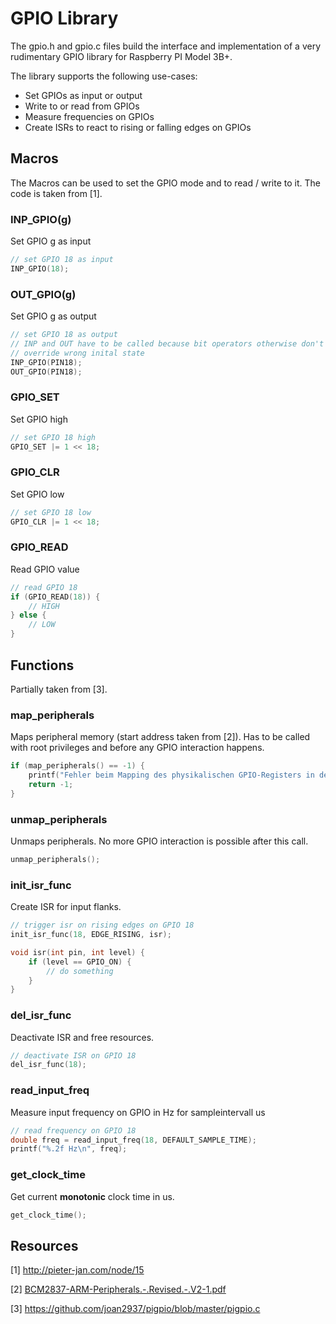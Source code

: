 # GPIO Library

The gpio.h and gpio.c files build the interface and implementation 
of a very rudimentary GPIO library for Raspberry PI Model 3B+.

The library supports the following use-cases:
* Set GPIOs as input or output
* Write to or read from GPIOs
* Measure frequencies on GPIOs
* Create ISRs to react to rising or falling edges on GPIOs

## Macros

The Macros can be used to set the GPIO mode and to read / write to it.
The code is taken from [1].

### INP_GPIO(g)

Set GPIO g as input

```c
// set GPIO 18 as input
INP_GPIO(18);
```

### OUT_GPIO(g)

Set GPIO g as output

```c
// set GPIO 18 as output
// INP and OUT have to be called because bit operators otherwise don't
// override wrong inital state
INP_GPIO(PIN18);
OUT_GPIO(PIN18);
```

### GPIO_SET

Set GPIO high

```c
// set GPIO 18 high
GPIO_SET |= 1 << 18;
```

### GPIO_CLR

Set GPIO low

```c
// set GPIO 18 low
GPIO_CLR |= 1 << 18;
```

### GPIO_READ

Read GPIO value

```c
// read GPIO 18
if (GPIO_READ(18)) {
    // HIGH
} else {
    // LOW
}
```

## Functions

Partially taken from [3].

### map_peripherals

Maps peripheral memory (start address taken from [2]). Has to be called
with root privileges and before any GPIO interaction happens.

```c
if (map_peripherals() == -1) {
    printf("Fehler beim Mapping des physikalischen GPIO-Registers in den virtuellen Speicherbereich.\n");
    return -1;
}
```

### unmap_peripherals

Unmaps peripherals. No  more GPIO interaction is possible after this call.

```c
unmap_peripherals();
```

### init_isr_func

Create ISR for input flanks.

```c
// trigger isr on rising edges on GPIO 18
init_isr_func(18, EDGE_RISING, isr);

void isr(int pin, int level) {
    if (level == GPIO_ON) {
        // do something
    }
}
```

### del_isr_func

Deactivate ISR and free resources.

```c
// deactivate ISR on GPIO 18
del_isr_func(18);
```

### read_input_freq

Measure input frequency on GPIO in Hz for sampleintervall us

```c
// read frequency on GPIO 18
double freq = read_input_freq(18, DEFAULT_SAMPLE_TIME);
printf("%.2f Hz\n", freq);
```

### get_clock_time

Get current **monotonic** clock time in us.

```c
get_clock_time();
```

## Resources

[1] http://pieter-jan.com/node/15

[2] [BCM2837-ARM-Peripherals.-.Revised.-.V2-1.pdf](./BCM2837-ARM-Peripherals.-.Revised.-.V2-1.pdf)

[3] https://github.com/joan2937/pigpio/blob/master/pigpio.c